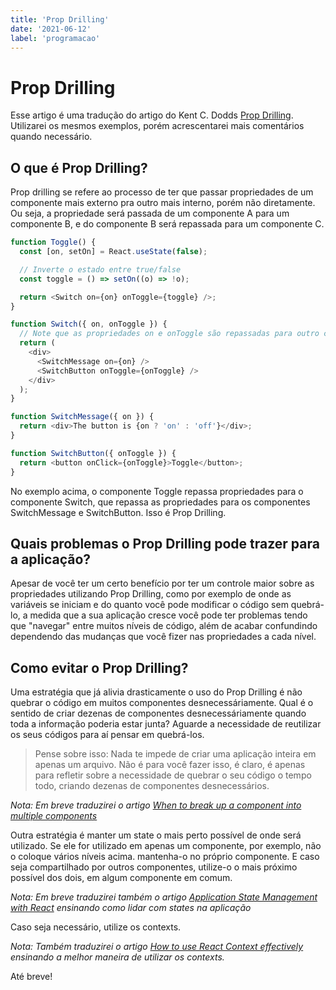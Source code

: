 ```yaml
---
title: 'Prop Drilling'
date: '2021-06-12'
label: 'programacao'
---
```


# Prop Drilling

Esse artigo é uma tradução do artigo do Kent C. Dodds [Prop Drilling](https://kentcdodds.com/blog/prop-drilling). Utilizarei os mesmos exemplos, porém acrescentarei mais comentários quando necessário.

## O que é Prop Drilling?

Prop drilling se refere ao processo de ter que passar propriedades de um componente mais externo pra outro mais interno, porém não diretamente. Ou seja, a propriedade será passada de um componente A para um componente B, e do componente B será repassada para um componente C.

```javascript
function Toggle() {
  const [on, setOn] = React.useState(false);

  // Inverte o estado entre true/false
  const toggle = () => setOn((o) => !o);

  return <Switch on={on} onToggle={toggle} />;
}

function Switch({ on, onToggle }) {
  // Note que as propriedades on e onToggle são repassadas para outro componente mais interno
  return (
    <div>
      <SwitchMessage on={on} />
      <SwitchButton onToggle={onToggle} />
    </div>
  );
}

function SwitchMessage({ on }) {
  return <div>The button is {on ? 'on' : 'off'}</div>;
}

function SwitchButton({ onToggle }) {
  return <button onClick={onToggle}>Toggle</button>;
}
```

No exemplo acima, o componente Toggle repassa propriedades para o componente Switch, que repassa as propriedades para os componentes SwitchMessage e SwitchButton. Isso é Prop Drilling.

## Quais problemas o Prop Drilling pode trazer para a aplicação?

Apesar de você ter um certo benefício por ter um controle maior sobre as propriedades utilizando Prop Drilling, como por exemplo de onde as variáveis se iniciam e do quanto você pode modificar o código sem quebrá-lo, a medida que a sua aplicação cresce você pode ter problemas tendo que "navegar" entre muitos níveis de código, além de acabar confundindo dependendo das mudanças que você fizer nas propriedades a cada nível.

## Como evitar o Prop Drilling?

Uma estratégia que já alivia drasticamente o uso do Prop Drilling é não quebrar o código em muitos componentes desnecessáriamente. Qual é o sentido de criar dezenas de componentes desnecessáriamente quando toda a informação poderia estar junta? Aguarde a necessidade de reutilizar os seus códigos para aí pensar em quebrá-los.

> Pense sobre isso: Nada te impede de criar uma aplicação inteira em apenas um arquivo. Não é para você fazer isso, é claro, é apenas para refletir sobre a necessidade de quebrar o seu código o tempo todo, criando dezenas de componentes desnecessários.

_Nota: Em breve traduzirei o artigo [When to break up a component into multiple components](https://kentcdodds.com/blog/when-to-break-up-a-component-into-multiple-components)_

Outra estratégia é manter um state o mais perto possível de onde será utilizado. Se ele for utilizado em apenas um componente, por exemplo, não o coloque vários níveis acima. mantenha-o no próprio componente. E caso seja compartilhado por outros componentes, utilize-o o mais próximo possível dos dois, em algum componente em comum.

_Nota: Em breve traduzirei também o artigo [Application State Management with React](https://kentcdodds.com/blog/application-state-management-with-react) ensinando como lidar com states na aplicação_

Caso seja necessário, utilize os contexts.

_Nota: Também traduzirei o artigo [How to use React Context effectively](https://kentcdodds.com/blog/how-to-use-react-context-effectively) ensinando a melhor maneira de utilizar os contexts._

Até breve!
